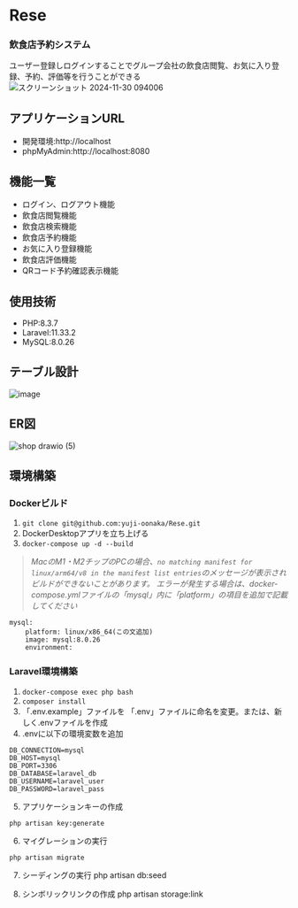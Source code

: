 # Rese 
### 飲食店予約システム
ユーザー登録しログインすることでグループ会社の飲食店閲覧、お気に入り登録、予約、評価等を行うことができる
![スクリーンショット 2024-11-30 094006](https://github.com/user-attachments/assets/5ae84db8-de2e-4fad-a8fb-b28a1937b20f)

## アプリケーションURL
- 開発環境:http://localhost  
- phpMyAdmin:http://localhost:8080

## 機能一覧
- ログイン、ログアウト機能
- 飲食店閲覧機能
- 飲食店検索機能
- 飲食店予約機能
- お気に入り登録機能
- 飲食店評価機能
- QRコード予約確認表示機能

## 使用技術
- PHP:8.3.7
- Laravel:11.33.2
- MySQL:8.0.26

## テーブル設計  
![image](https://github.com/user-attachments/assets/bb3dd0b6-9ae9-4b4f-ad17-e52443753b90)



## ER図
![shop drawio (5)](https://github.com/user-attachments/assets/c0642232-fc4b-46a6-ba9b-7de655ebaaae)

## 環境構築  
### Dockerビルド
1. `git clone git@github.com:yuji-oonaka/Rese.git`
2. DockerDesktopアプリを立ち上げる
3. `docker-compose up -d --build`
>*MacのM1・M2チップのPCの場合、`no matching manifest for linux/arm64/v8 in the manifest list entries`のメッセージが表示されビルドができないことがあります。 エラーが発生する場合は、docker-compose.ymlファイルの「mysql」内に「platform」の項目を追加で記載してください*
```
mysql:
    platform: linux/x86_64(この文追加)
    image: mysql:8.0.26
    environment:
```

### Laravel環境構築
1. `docker-compose exec php bash`
2. `composer install`
3. 「.env.example」ファイルを 「.env」ファイルに命名を変更。または、新しく.envファイルを作成
4. .envに以下の環境変数を追加
```
DB_CONNECTION=mysql
DB_HOST=mysql
DB_PORT=3306
DB_DATABASE=laravel_db
DB_USERNAME=laravel_user
DB_PASSWORD=laravel_pass
```
5. アプリケーションキーの作成
```
php artisan key:generate
```
6. マイグレーションの実行
```
php artisan migrate
```
7. シーディングの実行
php artisan db:seed

8. シンボリックリンクの作成
php artisan storage:link
